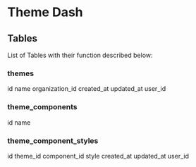 # Theme Dash

## Tables

List of Tables with their function described below:

### themes

id
name
organization_id
created_at
updated_at
user_id

### theme_components

id
name

### theme_component_styles

id
theme_id
component_id
style
created_at
updated_at
user_id
